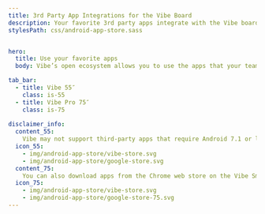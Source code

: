 ```yaml
---
title: 3rd Party App Integrations for the Vibe Board
description: Your favorite 3rd party apps integrate with the Vibe board, so there's no need to stop using the tools your team knows and loves. Check out popular app integrations from Zoom, teams and Slack to Netflix, Youtube, and Angry Birds.
stylesPath: css/android-app-store.sass


hero:
  title: Use your favorite apps
  body: Vibe’s open ecosystem allows you to use the apps that your team already knows and loves. That means easy, fast adoption throughout organizations with minimal support from busy IT teams.

tab_bar:
  - title: Vibe 55″
    class: is-55
  - title: Vibe Pro 75″
    class: is-75
    
disclaimer_info:
  content_55: 
    Vibe may not support third-party apps that require Android 7.1 or later. You can also add apps through the Google Play store on Vibe.
  icon_55: 
    - img/android-app-store/vibe-store.svg
    - img/android-app-store/google-store.svg
  content_75: 
    You can also download apps from the Chrome web store on the Vibe Smartboard Pro 75″.
  icon_75: 
    - img/android-app-store/vibe-store.svg
    - img/android-app-store/google-store-75.svg
---
```


<Page />

<script setup>
import Page from '/@/views/android-app-store/Index.vue'
</script>